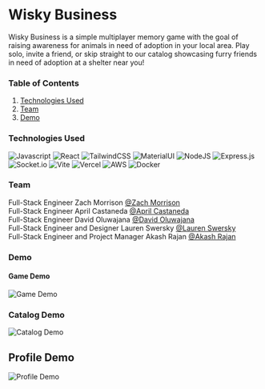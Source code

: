 # Wisky Business

Wisky Business is a simple multiplayer memory game with the goal of raising awareness for animals in need of adoption in your local area. Play solo, invite a friend, or skip straight to our catalog showcasing furry friends in need of adoption at a shelter near you!

### Table of Contents

1. [Technologies Used](#technologies-used)
2. [Team](#team)
3. [Demo](#demo)

### Technologies Used

![Javascript](https://img.shields.io/badge/JavaScript-323330?style=for-the-badge&logo=javascript&logoColor=F7DF1E) ![React](https://img.shields.io/badge/react-%2320232a.svg?style=for-the-badge&logo=react&logoColor=%2361DAFB) ![TailwindCSS](https://img.shields.io/badge/tailwindcss-%2338B2AC.svg?style=for-the-badge&logo=tailwind-css&logoColor=white) ![MaterialUI](https://img.shields.io/badge/Material%20UI-007FFF?style=for-the-badge&logo=mui&logoColor=white) ![NodeJS](https://img.shields.io/badge/node.js-6DA55F?style=for-the-badge&logo=node.js&logoColor=white) ![Express.js](https://img.shields.io/badge/express.js-%23404d59.svg?style=for-the-badge&logo=express&logoColor=%2361DAFB) ![Socket.io](https://img.shields.io/badge/Socket.io-black?style=for-the-badge&logo=socket.io&badgeColor=010101) ![Vite](	https://img.shields.io/badge/Vite-B73BFE?style=for-the-badge&logo=vite&logoColor=FFD62E) ![Vercel](https://img.shields.io/badge/Vercel-000000?style=for-the-badge&logo=vercel&logoColor=white) ![AWS](https://img.shields.io/badge/Amazon_AWS-FF9900?style=for-the-badge&logo=amazonaws&logoColor=white) ![Docker](https://img.shields.io/badge/Docker-2CA5E0?style=for-the-badge&logo=docker&logoColor=white)

### Team

Full-Stack Engineer Zach Morrison [@Zach Morrison](https://github.com/zach-morrison)  
Full-Stack Engineer April Castaneda [@April Castaneda](https://github.com/AprilMay812)  
Full-Stack Engineer David Oluwajana [@David Oluwajana](https://github.com/davetwo7)  
Full-Stack Engineer and Designer Lauren Swersky [@Lauren Swersky](https://github.com/swersk)  
Full-Stack Engineer and Project Manager Akash Rajan [@Akash Rajan](https://github.com/akashrdev)  

### Demo

#### Game Demo
![Game Demo](https://github.com/AlphaCentauriSpark/WiskyBusiness/assets/96401063/533d7adf-d48d-4eec-829e-3ffa0adf5b78)

### Catalog Demo
![Catalog Demo](https://github.com/AlphaCentauriSpark/WiskyBusiness/assets/96401063/0c76703d-4caa-4cde-bd3c-66163ac8b060)

## Profile Demo
![Profile Demo](https://github.com/AlphaCentauriSpark/WiskyBusiness/assets/96401063/44ba976d-f30a-4014-9ebd-59a459f76cd3)
